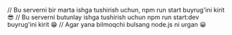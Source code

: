 // Bu serverni bir marta ishga tushirish uchun,  npm run start buyrug'ini kirit 😎
// Bu serverni butunlay ishga tushirish uchun npm run start:dev buyrug'ini kirit  😁
// Agar yana bilmoqchi bulsang node.js ni urgan  😀